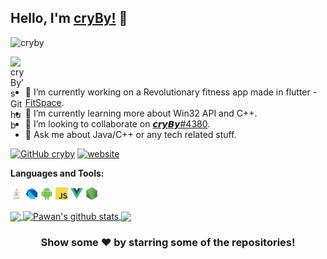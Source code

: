 ## Hello, I'm [cryBy!](https://cryby.dev) 👋

<p align="left"> <img src="https://komarev.com/ghpvc/?username=cryby&label=Views&color=blue&style=plastic" alt="cryby" /> </p>

<a href="https://github.com/cryby">
  <img align="left" alt="cryBy's Github" width="22px" src="https://cdn.jsdelivr.net/npm/simple-icons@v3/icons/github.svg" />
</a>
<br/>
<br/>



- 🔭 I’m currently working on a Revolutionary fitness app made in flutter - [FitSpace](https://github.com/cryby/fitspace).
- 🌱 I’m currently learning more about Win32 API and C++.
- 👯 I’m looking to collaborate on [𝙘𝙧𝙮𝘽𝙮#4380](https://discord.com).
- 💬 Ask me about Java/C++ or any tech related stuff.

[![GitHub cryby](https://img.shields.io/github/followers/cryby?label=follow&style=social)](https://github.com/cryby)
[![website](https://img.shields.io/badge/PortfolioWebsite-cryby.dev-2648ff?style=flat-square&logo=google-chrome)](https://cryby.dev/)


**Languages and Tools:**  

<code><img height="20" src="https://raw.githubusercontent.com/github/explore/80688e429a7d4ef2fca1e82350fe8e3517d3494d/topics/java/java.png"></code>
<code><img height="20" src="https://raw.githubusercontent.com/github/explore/80688e429a7d4ef2fca1e82350fe8e3517d3494d/topics/dart/dart.png"></code>
<code><img height="20" src="https://raw.githubusercontent.com/github/explore/80688e429a7d4ef2fca1e82350fe8e3517d3494d/topics/android/android.png"></code>
<code><img height="20" src="https://raw.githubusercontent.com/github/explore/80688e429a7d4ef2fca1e82350fe8e3517d3494d/topics/javascript/javascript.png"></code>
<code><img height="20" src="https://raw.githubusercontent.com/github/explore/80688e429a7d4ef2fca1e82350fe8e3517d3494d/topics/vue/vue.png"></code>
<code><img height="20" src="https://raw.githubusercontent.com/github/explore/80688e429a7d4ef2fca1e82350fe8e3517d3494d/topics/nodejs/nodejs.png"></code>    

<a href="https://github.com/cryby">
  <img align="center" src="https://github-readme-stats.vercel.app/api/top-langs/?username=cryby&theme=light&hide_langs_below=1" />
</a>
<a href="https://github.com/cryby">
 <img align="center" src="https://github-readme-stats.vercel.app/api?username=cryby&show_icons=true&theme=light&line_height=27" alt="Pawan's github stats"/>
</a>
<a href="https://github.com/cryby/midecon-private">
 <img align="center" src="https://github-readme-stats.vercel.app/api/pin/?username=cryby&repo=fitspace&theme=light" />
</a>

<div align="center">

### Show some ❤️ by starring some of the repositories!

</div>
